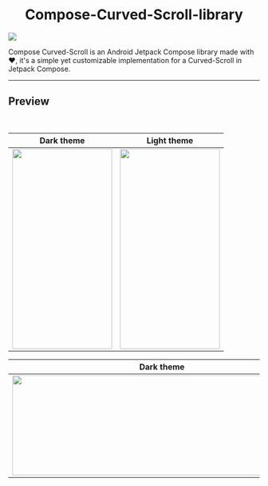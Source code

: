 <h1 align="center">
Compose-Curved-Scroll-library
</h1>

[![](https://jitpack.io/v/mohamedtamer0/Compose-Curved-Scroll-library.svg)](https://jitpack.io/#mohamedtamer0/Compose-Curved-Scroll-library)


Compose Curved-Scroll is an Android Jetpack Compose library made with ❤️, it's a simple yet customizable implementation for a Curved-Scroll in Jetpack Compose.


---
## Preview
<div align="center">
<br/>

Dark theme            |  Light theme
:-------------------------:|:-------------------------:
<img src="https://user-images.githubusercontent.com/51374446/151675416-da75b202-63e4-43d1-9e90-8ad9674f7bf6.jpg" width="200" height="400" />  | <img src="https://user-images.githubusercontent.com/51374446/151675464-228e20bf-1449-48cd-a49d-09d0532fed9a.jpg" width="200" height="400" />

Dark theme            |  Light theme
:-------------------------:|:-------------------------:
<img src="https://user-images.githubusercontent.com/51374446/151675643-5f9c33a3-a755-4a34-a3ed-594d0ca73280.jpg" width="600" height="200" />  | <img src="https://user-images.githubusercontent.com/51374446/151675659-321fe50f-5a1d-40ba-b2a1-1c636749544a.jpg" width="600" height="200" />

</div>
